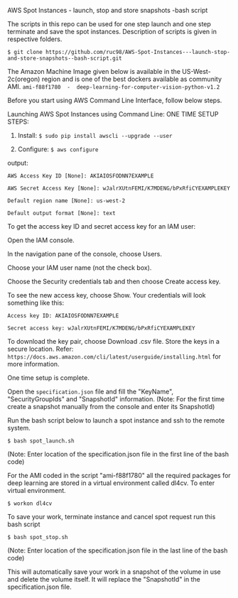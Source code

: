 AWS Spot Instances - launch, stop and store snapshots -bash script

The scripts in this repo can be used for one step launch and one step terminate and save the spot instances.
Description of scripts is given in respective folders.

`$ git clone https://github.com/ruc98/AWS-Spot-Instances---launch-stop-and-store-snapshots--bash-script.git`

The Amazon Machine Image given below is available in the US-West-2c(oregon) region and is one of the best dockers available as community AMI. 
`ami-f88f1780  -  deep-learning-for-computer-vision-python-v1.2`

Before you start using AWS Command Line Interface, follow below steps.

Launching AWS Spot Instances using Command Line:
ONE TIME SETUP STEPS:
1) Install:
`$ sudo pip install awscli --upgrade --user`


2) Configure:
`$ aws configure`

output:

`AWS Access Key ID [None]: AKIAIOSFODNN7EXAMPLE`

`AWS Secret Access Key [None]: wJalrXUtnFEMI/K7MDENG/bPxRfiCYEXAMPLEKEY`

`Default region name [None]: us-west-2`

`Default output format [None]: text`

To get the access key ID and secret access key for an IAM user:

Open the IAM console.

In the navigation pane of the console, choose Users.

Choose your IAM user name (not the check box).

Choose the Security credentials tab and then choose Create access key.

To see the new access key, choose Show. Your credentials will look something like this:

    Access key ID: AKIAIOSFODNN7EXAMPLE

    Secret access key: wJalrXUtnFEMI/K7MDENG/bPxRfiCYEXAMPLEKEY

To download the key pair, choose Download .csv file. Store the keys in a secure location.
Refer: `https://docs.aws.amazon.com/cli/latest/userguide/installing.html` for more information.

One time setup is complete.

Open the `specification.json` file and fill the "KeyName", "SecurityGroupIds" and "SnapshotId" information.
(Note: For the first time create a snapshot manually from the console and enter its SnapshotId)

Run the bash script below to launch a spot instance and ssh to the remote system.

`$ bash spot_launch.sh`

(Note: Enter location of the specification.json file in the first line of the bash code)

For the AMI coded in the script "ami-f88f1780" all the required packages for deep learning are stored in a virtual environment called dl4cv. To enter virtual environment.

`$ workon dl4cv`

To save your work, terminate instance and cancel spot request run this bash script

`$ bash spot_stop.sh`

(Note: Enter location of the specification.json file in the last line of the bash code)

This will automatically save your work in a snapshot of the volume in use and delete the volume itself. It will replace the "SnapshotId" in the specification.json file.

